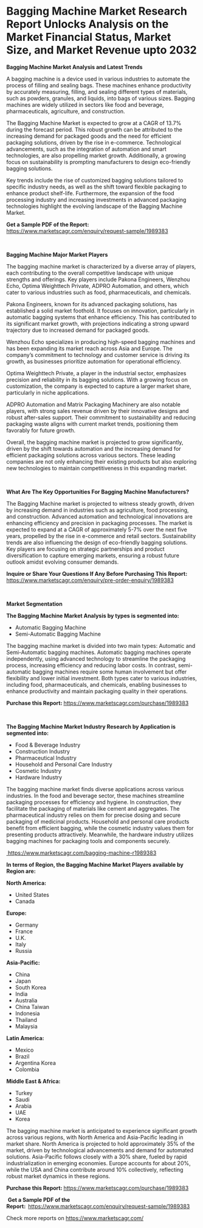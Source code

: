 <p><h1>Bagging Machine Market Research Report Unlocks Analysis on the Market Financial Status, Market Size, and Market Revenue upto 2032</h1></p><p><strong>Bagging Machine Market Analysis and Latest Trends</strong></p>
<p><p>A bagging machine is a device used in various industries to automate the process of filling and sealing bags. These machines enhance productivity by accurately measuring, filling, and sealing different types of materials, such as powders, granules, and liquids, into bags of various sizes. Bagging machines are widely utilized in sectors like food and beverage, pharmaceuticals, agriculture, and construction.</p><p>The Bagging Machine Market is expected to grow at a CAGR of 13.7% during the forecast period. This robust growth can be attributed to the increasing demand for packaged goods and the need for efficient packaging solutions, driven by the rise in e-commerce. Technological advancements, such as the integration of automation and smart technologies, are also propelling market growth. Additionally, a growing focus on sustainability is prompting manufacturers to design eco-friendly bagging solutions.  </p><p>Key trends include the rise of customized bagging solutions tailored to specific industry needs, as well as the shift toward flexible packaging to enhance product shelf-life. Furthermore, the expansion of the food processing industry and increasing investments in advanced packaging technologies highlight the evolving landscape of the Bagging Machine Market.</p></p>
<p><strong>Get a Sample PDF of the Report:&nbsp;</strong> <a href="https://www.marketscagr.com/enquiry/request-sample/1989383?utm_campaign=3249&utm_medium=2&utm_source=Github&utm_content=ia&utm_term=10042025&utm_id=bagging-machine">https://www.marketscagr.com/enquiry/request-sample/1989383</a></p>
<p>&nbsp;</p>
<p><strong>Bagging Machine Major Market Players</strong></p>
<p><p>The bagging machine market is characterized by a diverse array of players, each contributing to the overall competitive landscape with unique strengths and offerings. Key players include Pakona Engineers, Wenzhou Echo, Optima Weighttech Private, ADPRO Automation, and others, which cater to various industries such as food, pharmaceuticals, and chemicals.</p><p>Pakona Engineers, known for its advanced packaging solutions, has established a solid market foothold. It focuses on innovation, particularly in automatic bagging systems that enhance efficiency. This has contributed to its significant market growth, with projections indicating a strong upward trajectory due to increased demand for packaged goods.</p><p>Wenzhou Echo specializes in producing high-speed bagging machines and has been expanding its market reach across Asia and Europe. The company’s commitment to technology and customer service is driving its growth, as businesses prioritize automation for operational efficiency.</p><p>Optima Weighttech Private, a player in the industrial sector, emphasizes precision and reliability in its bagging solutions. With a growing focus on customization, the company is expected to capture a larger market share, particularly in niche applications.</p><p>ADPRO Automation and Matrix Packaging Machinery are also notable players, with strong sales revenue driven by their innovative designs and robust after-sales support. Their commitment to sustainability and reducing packaging waste aligns with current market trends, positioning them favorably for future growth.</p><p>Overall, the bagging machine market is projected to grow significantly, driven by the shift towards automation and the increasing demand for efficient packaging solutions across various sectors. These leading companies are not only enhancing their existing products but also exploring new technologies to maintain competitiveness in this expanding market.</p></p>
<p>&nbsp;</p>
<p><strong>What Are The Key Opportunities For Bagging Machine Manufacturers?</strong></p>
<p><p>The Bagging Machine market is projected to witness steady growth, driven by increasing demand in industries such as agriculture, food processing, and construction. Advanced automation and technological innovations are enhancing efficiency and precision in packaging processes. The market is expected to expand at a CAGR of approximately 5-7% over the next five years, propelled by the rise in e-commerce and retail sectors. Sustainability trends are also influencing the design of eco-friendly bagging solutions. Key players are focusing on strategic partnerships and product diversification to capture emerging markets, ensuring a robust future outlook amidst evolving consumer demands.</p></p>
<p><strong>Inquire or Share Your Questions If Any Before Purchasing This Report:</strong> <a href="https://www.marketscagr.com/enquiry/pre-order-enquiry/1989383?utm_campaign=3249&utm_medium=2&utm_source=Github&utm_content=ia&utm_term=10042025&utm_id=bagging-machine">https://www.marketscagr.com/enquiry/pre-order-enquiry/1989383</a></p>
<p>&nbsp;</p>
<p><strong>Market Segmentation</strong></p>
<p><strong>The Bagging Machine Market Analysis by types is segmented into:</strong></p>
<p><ul><li>Automatic Bagging Machine</li><li>Semi-Automatic Bagging Machine</li></ul></p>
<p><p>The bagging machine market is divided into two main types: Automatic and Semi-Automatic bagging machines. Automatic bagging machines operate independently, using advanced technology to streamline the packaging process, increasing efficiency and reducing labor costs. In contrast, semi-automatic bagging machines require some human involvement but offer flexibility and lower initial investment. Both types cater to various industries, including food, pharmaceuticals, and chemicals, enabling businesses to enhance productivity and maintain packaging quality in their operations.</p></p>
<p><strong>Purchase this Report:&nbsp;</strong><a href="https://www.marketscagr.com/purchase/1989383?utm_campaign=3249&utm_medium=2&utm_source=Github&utm_content=ia&utm_term=10042025&utm_id=bagging-machine">https://www.marketscagr.com/purchase/1989383</a></p>
<p>&nbsp;</p>
<p><strong>The Bagging Machine Market Industry Research by Application is segmented into:</strong></p>
<p><ul><li>Food & Beverage Industry</li><li>Construction Industry</li><li>Pharmaceutical Industry</li><li>Household and Personal Care Industry</li><li>Cosmetic Industry</li><li>Hardware Industry</li></ul></p>
<p><p>The bagging machine market finds diverse applications across various industries. In the food and beverage sector, these machines streamline packaging processes for efficiency and hygiene. In construction, they facilitate the packaging of materials like cement and aggregates. The pharmaceutical industry relies on them for precise dosing and secure packaging of medicinal products. Household and personal care products benefit from efficient bagging, while the cosmetic industry values them for presenting products attractively. Meanwhile, the hardware industry utilizes bagging machines for packaging tools and components securely.</p></p>
<p><a href="https://www.marketscagr.com/bagging-machine-r1989383?utm_campaign=3249&utm_medium=2&utm_source=Github&utm_content=ia&utm_term=10042025&utm_id=bagging-machine">&nbsp;https://www.marketscagr.com/bagging-machine-r1989383</a></p>
<p><strong>In terms of Region, the Bagging Machine Market Players available by Region are:</strong></p>
<p>
    <p> <strong> North America: </strong>
        <ul>
            <li>United States</li>
            <li>Canada</li>
        </ul>
        </p> 
    <p> <strong> Europe: </strong>
        <ul>
            <li>Germany</li>
            <li>France</li>
            <li>U.K.</li>
            <li>Italy</li>
            <li>Russia</li>
        </ul>
        </p> 
    <p> <strong> Asia-Pacific: </strong>
        <ul>
            <li>China</li>
            <li>Japan</li>
            <li>South Korea</li>
            <li>India</li>
            <li>Australia</li>
            <li>China Taiwan</li>
            <li>Indonesia</li>
            <li>Thailand</li>
            <li>Malaysia</li>
        </ul>
        </p> 
    <p> <strong> Latin America: </strong>
        <ul>
            <li>Mexico</li>
            <li>Brazil</li>
            <li>Argentina Korea</li>
            <li>Colombia</li>
        </ul>
        </p> 
    <p> <strong> Middle East & Africa: </strong>
        <ul>
            <li>Turkey</li>
            <li>Saudi</li>
            <li>Arabia</li>
            <li>UAE</li>
            <li>Korea</li>
        </ul>
    </p>
    </p>
<p><p>The bagging machine market is anticipated to experience significant growth across various regions, with North America and Asia-Pacific leading in market share. North America is projected to hold approximately 35% of the market, driven by technological advancements and demand for automated solutions. Asia-Pacific follows closely with a 30% share, fueled by rapid industrialization in emerging economies. Europe accounts for about 20%, while the USA and China contribute around 10% collectively, reflecting robust market dynamics in these regions.</p></p>
<p><strong>Purchase this Report: </strong><a href="https://www.marketscagr.com/purchase/1989383?utm_campaign=3249&utm_medium=2&utm_source=Github&utm_content=ia&utm_term=10042025&utm_id=bagging-machine">https://www.marketscagr.com/purchase/1989383</a></p>
<p>&nbsp;<strong>Get a Sample PDF of the Report:&nbsp;&nbsp;</strong><a href="https://www.marketscagr.com/enquiry/request-sample/1989383?utm_campaign=3249&utm_medium=2&utm_source=Github&utm_content=ia&utm_term=10042025&utm_id=bagging-machine">https://www.marketscagr.com/enquiry/request-sample/1989383</a></p>
<p><strong></strong></p>
<p>Check more reports on <a href="https://www.marketscagr.com/?utm_campaign=3249&utm_medium=2&utm_source=Github&utm_content=ia&utm_term=10042025&utm_id=bagging-machine">https://www.marketscagr.com/</a></p>